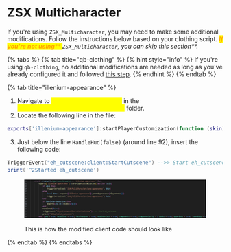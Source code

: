 # ZSX Multicharacter

If you're using `ZSX_Multicharacter`, you may need to make some additional modifications. Follow the instructions below based on your clothing script. _<mark style="color:orange;">**If you're not using**</mark><mark style="color:orange;">** **</mark><mark style="color:orange;">**`ZSX_Multicharacter`**</mark><mark style="color:orange;">**, you can skip this section**</mark>._

{% tabs %}
{% tab title="qb-clothing" %}
{% hint style="info" %}
If you're using `qb-clothing`, no additional modifications are needed as long as you've already configured it and followed [this step](zsx-multicharacter.md#qb-clothing).
{% endhint %}
{% endtab %}

{% tab title="illenium-appearance" %}
1. Navigate to <mark style="color:yellow;">`framework_functions.lua`</mark> in the <mark style="color:yellow;">`ZSX_Multicharacter/client/framework`</mark> folder.
2. Locate the following line in the file:

```lua
exports['illenium-appearance']:startPlayerCustomization(function (skin)
```

3. Just below the line `HandleHud(false)` (around line 92), insert the following code:

```lua
TriggerEvent("eh_cutscene:client:StartCutscene") -->> Start eh_cutscene
print('^2Started eh_cutscene')
```

<figure><img src="../../../../.gitbook/assets/image.png" alt=""><figcaption><p>This is how the modified client code should look like</p></figcaption></figure>
{% endtab %}
{% endtabs %}
